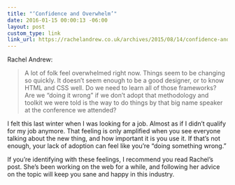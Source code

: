 ```yaml
---
title: "‘Confidence and Overwhelm’"
date: 2016-01-15 00:00:13 -06:00
layout: post
custom_type: link
link_url: https://rachelandrew.co.uk/archives/2015/08/14/confidence-and-overwhelm
---
```


Rachel Andrew:

> A lot of folk feel overwhelmed right now. Things seem to be changing so quickly. It doesn’t seem enough to be a good designer, or to know HTML and CSS well. Do we need to learn all of those frameworks? Are we “doing it wrong” if we don’t adopt that methodology and toolkit we were told is the way to do things by that big name speaker at the conference we attended?

I felt this last winter when I was looking for a job. Almost as if I didn’t qualify for my job anymore. That feeling is only amplified when you see everyone talking about the new thing, and how important it is you use it. If that’s not enough, your lack of adoption can feel like you’re “doing something wrong.”

If you’re identifying with these feelings, I recommend you read Rachel’s post. She’s been working on the web for a while, and following her advice on the topic will keep you sane and happy in this industry.
